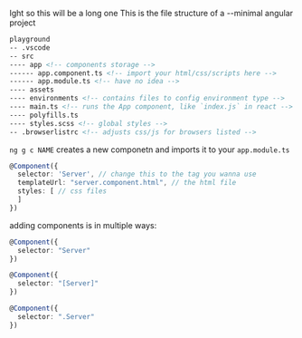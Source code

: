 
Ight so this will be a long one
This is the file structure of a --minimal angular project
```html
playground
-- .vscode
-- src
---- app <!-- components storage -->
------ app.component.ts <!-- import your html/css/scripts here -->
------ app.module.ts <!-- have no idea -->
---- assets 
---- environments <!-- contains files to config environment type -->
---- main.ts <!-- runs the App component, like `index.js` in react -->
---- polyfills.ts 
---- styles.scss <!-- global styles -->
-- .browserlistrc <!-- adjusts css/js for browsers listed -->
```

`ng g c NAME` creates a new componetn and imports it to your `app.module.ts`
```ts
@Component({
  selector: 'Server', // change this to the tag you wanna use
  templateUrl: "server.component.html", // the html file
  styles: [ // css files
  ]
})
```

adding components is in multiple ways:
```ts
@Component({
  selector: "Server"
})
```
<Server></Server>

<!-- or -->
```ts
@Component({
  selector: "[Server]"
})
```
<div Server></div>

<!-- or -->
```ts
@Component({
  selector: ".Server"
})
```
<div class="Server"></div>